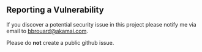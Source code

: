## Reporting a Vulnerability

If you discover a potential security issue in this project please notify me via email to bbrouard@akamai.com.
 
Please do **not** create a public github issue.
